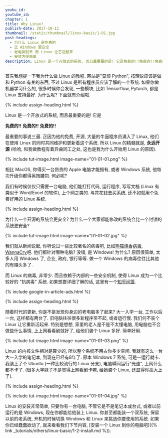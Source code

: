 ```yaml
---
youku_id:
youtube_id:
chapter: 1
title: Why Linux?
publish-date: 2017-10-11
thumbnail: /static/thumbnail/linux-basic/1-01.jpg
post-headings:
  - 为什么 Linux 是免费的
  - 比 Windows 更安全
  - 老电脑别丢 用 Linux 让它活起来
  - 安装方便简单
description: Linux 是一个开放式的系统, 而且最重要的是! 它是免费的!!免费的!!免费的!!最重要的事说三遍. 正因为他的免费, 开源, 大量的牛逼程序员涌入了 Linux, 他们在使用 Linux 的同时共同维护和更新着这个系统.
---
```


首先我想提一下我为什么做 Linux 的教程. 网站是"莫烦 Python", 按理说应该是做和 Python 有关的东西, 不过 Linux 是所有程序员应该了解的一个系统.
如果你做机器学习什么的, 很多时候你会发现, 一些模块, 比如 Tensorflow, Pytorch, 都是 Linux 支持最好. 为什么呢? 下面就有介绍啦.



{% include assign-heading.html %}

Linux 是一个开放式的系统, 而且最重要的是! 它是

**免费的!!**
**免费的!!**
**免费的!!**

最重要的事说三遍. 正因为他的免费, 开源, 大量的牛逼程序员涌入了 Linux, 他们在使用 Linux 的同时共同维护和更新着这个系统.
所以 Linux 的精髓就是, **永远开源** (哈哈, 和我做教程有着异曲同工之处, 这也是我为什么开始用 Linux 的原因).

{% include tut-image.html image-name="01-01-01.png" %}


相比 MacOS, 你得买一台昂贵的 Apple 电脑才能拥有, 或者 Windows 系统, 他每次升级你都得另掏腰包. 何必呢?

我们有时候仅仅只需要一台电脑, 他们能打打代码, 运行程序, 写写文档 (Linux 有类似于 Word/Excel 的软件), 上个网之类的. 与其花钱去买系统,
还不如就用个免费好用的 Linux 系统.





{% include assign-heading.html %}

为什么一个开源的系统会更安全? 为什么一个大家都能修改的系统会比一个封锁的系统更安全?

{% include tut-image.html image-name="01-01-02.jpg" %}

我们就从新闻说起, 你听说过一些比较著名的病毒吧, 比如[熊猫烧香病毒](https://baike.baidu.com/item/%E7%86%8A%E7%8C%AB%E7%83%A7%E9%A6%99), [WannaCry](https://baike.baidu.com/item/WannaCry/20797421?fromtitle=%E5%8B%92%E7%B4%A2%E7%97%85%E6%AF%92&fromid=16623990)吧.
他们都针对哪种电脑? 没错, 是 Windows! 为什么? 原因很简单, 太多人用 Windows 了, 企业, 政府, 银行等等. 做一个 Windows 的病毒往往比其他的有赚头多了.

而 Linux 的病毒, 非常少. 而且依赖于内部的一些安全机制, 使得 Linux 成为一个比较好的 "抗病毒" 系统. 如果想要详细了解的话, 这里有一个[知乎问答](https://www.zhihu.com/question/20656827).




{% include google-in-article-ads.html %}



{% include assign-heading.html %}

随着时代的更新, 你是不是发现你身边的老电脑多了起来? 大一入学一台, 工作以后一台, 这样都有两台了. 旧电脑往往很多新程序带不起, 或者运行慢.
我们何不装个 Linux 让它重新活起来. 特别是想想, 家里的老人是不是不太懂电脑, 用电脑也不会做些什么事情, 上上网看看剧就好了, 给他们装个 Linux 多好. 简单好用.

{% include tut-image.html image-name="01-01-03.png" %}

Linux 的内核文件相对是算少的, 所以整个系统不用占你多少空间. 我就有这么一台大一入学的笔记本, 到现在已经有8年了. 原本 Windows 7 系统, 可是一运行就卡.
我装上了个 Ubuntu (一种比较流行的 Linux 分支), 电脑瞬间运行"光速", 上网什么都不卡了. (很多大学妹子不是觉得上网看剧卡嘛, 给她装个 Linux, 还显得你高大上了).



{% include assign-heading.html %}

{% include tut-image.html image-name="01-01-04.jpg" %}

Linux 的安装非常简单, 只要你有一台电脑, 不管它是不是笔记本或台式, 或者以前运行的是 Windows, 现在你都能给他装上 Linux.
你甚至都能装一个双系统, 保留以前的老系统, 开机的时候切换 Windows 和 Linux 来挑选你要使用的系统.
如果你已经蠢蠢欲动了, 就来看看我们下节内容, [安装一个 Linux 到你的电脑吧]({% link _tutorials/others/linux-basic/1-2-install.md %}).